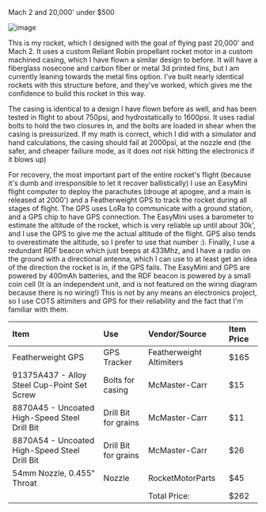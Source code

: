 Mach 2 and 20,000' under $500

![image](https://github.com/user-attachments/assets/21e450f0-e342-4c68-abad-834a23f65ef6)

This is my rocket, which I designed with the goal of flying past 20,000' and Mach 2. It uses a custom Reliant Robin propellant rocket motor in a custom machined casing, which I have flown a similar design to before. It will have a fiberglass nosecone and carbon fiber or metal 3d printed fins, but I am currently leaning towards the metal fins option. I've built nearly identical rockets with this structure before, and they've worked, which gives me the confidence to build this rocket in this way. 

The casing is identical to a design I have flown before as well, and has been tested in flight to about 750psi, and hydrostatically to 1600psi. It uses radial bolts to hold the two closures in, and the bolts are loaded in shear when the casing is pressurized. If my math is correct, which I did with a simulator and hand calculations, the casing should fail at 2000psi, at the nozzle end (the safer, and cheaper failiure mode, as it does not risk hitting the electronics if it blows up)

For recovery, the most important part of the entire rocket's flight (because it's dumb and irresponsible to let it recover ballistically) I use an EasyMini flight computer to deploy the parachutes (drouge at apogee, and a main is released at 2000') and a Featherweight GPS to track the rocket during all stages of flight. The GPS uses LoRa to communicate with a ground station, and a GPS chip to have GPS connection. The EasyMini uses a barometer to estimate the altitude of the rocket, which is very reliable up until about 30k', and I use the GPS to give me the actual altitude of the flight. GPS also tends to overestimate the altitude, so I prefer to use that number :). Finally, I use a redundant RDF beacon which just beeps at 433Mhz, and I have a radio on the ground with a directional antenna, which I can use to at least get an idea of the direction the rocket is in, if the GPS fails. The EasyMini and GPS are powered by 400mAh batteries, and the RDF beacon is powered by a small coin cell (It is an independent unit, and is not featured on the wiring diagram because there is no wiring!) This is not by any means an electronics project, so I use COTS altimiters and GPS for their reliability and the fact that I'm familiar with them. 

| Item                                            | Use                  | Vendor/Source            | Item Price   |
|:------------------------------------------------|:---------------------|:-------------------------|:-------------|
| Featherweight GPS                               | GPS Tracker          | Featherweight Altimiters | $165         |
| 91375A437 - Alloy Steel Cup-Point Set Screw     | Bolts for casing     | McMaster-Carr            | $15          |
| 8870A45 - Uncoated High-Speed Steel Drill Bit   | Drill Bit for grains | McMaster-Carr            | $11          |
| 8870A54 - Uncoated High-Speed Steel Drill Bit   | Drill Bit for grains | McMaster-Carr            | $26          |
| 54mm Nozzle, 0.455" Throat | Nozzle | RocketMotorParts         | $45       |
|                                              |                   | Total Price:             | $262         |
